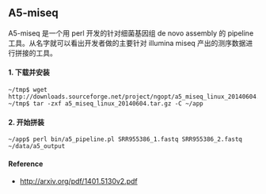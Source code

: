 ## A5-miseq

A5-miseq 是一个用 perl 开发的针对细菌基因组 de novo assembly 的 pipeline 工具。从名字就可以看出开发者做的主要针对 illumina miseq 产出的测序数据进行拼接的工具。

#### 1. 下载并安装

```
~/tmp$ wget http://downloads.sourceforge.net/project/ngopt/a5_miseq_linux_20140604.tar.gz
~/tmp$ tar -zxf a5_miseq_linux_20140604.tar.gz -C ~/app
```

#### 2. 开始拼装

```
~/app$ perl bin/a5_pipeline.pl SRR955386_1.fastq SRR955386_2.fastq ~/data/a5_output
```

#### Reference

* http://arxiv.org/pdf/1401.5130v2.pdf